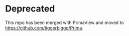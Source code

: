 # Deprecated

This repo has been merged with PrimaView and moved to https://github.com/tiggerbiggo/Prima.

